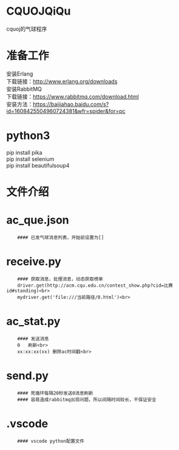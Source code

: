 # CQUOJQiQu
cquoj的气球程序

准备工作
====
安装Erlang<br>
下载链接：http://www.erlang.org/downloads<br>
安装RabbitMQ<br>
下载链接：https://www.rabbitmq.com/download.html<br>
安装方法：https://baijiahao.baidu.com/s?id=1608425504960724381&wfr=spider&for=pc<br>

python3
====
pip install pika<br>
pip install selenium<br>
pip install beautifulsoup4<br>

文件介绍
====
# ac_que.json
        #### 已发气球消息列表，开始前设置为[]
# receive.py
        #### 获取消息，处理消息，动态获取榜单
        driver.get(http://acm.cqu.edu.cn/contest_show.php?cid=比赛id#standing)<br>
        mydriver.get('file:///当前路径/0.html')<br>
# ac_stat.py
        #### 发送消息
        0   刷新<br>
        xx:xx:xx(xx) 删除ac时间戳<br>
# send.py
        #### 死循环每隔20秒发送0消息刷新
        #### 容易造成rabbitmq出现问题，所以间隔时间较长，不保证安全
# .vscode
        #### vscode python配置文件
